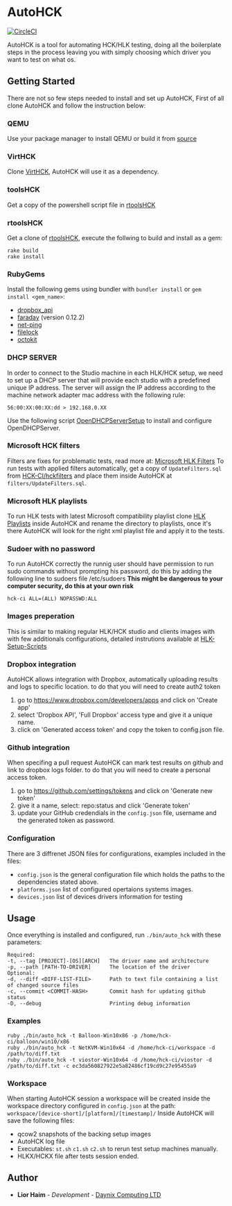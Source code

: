 # AutoHCK

[![CircleCI](https://circleci.com/gh/daynix/AutoHCK2.svg?style=svg)](https://circleci.com/gh/daynix/AutoHCK2)

AutoHCK is a tool for automating HCK/HLK testing, doing all the boilerplate steps in the process leaving you with simply choosing which driver you want to test on what os.

## Getting Started

There are not so few steps needed to install and set up AutoHCK, First of all clone AutoHCK and follow the instruction below:

### QEMU
Use your package manager to install QEMU or build it from [source](https://github.com/qemu/qemu)

### VirtHCK
Clone [VirtHCK](https://github.com/daynix/VirtHCK), AutoHCK will use it as a dependency.

### toolsHCK
Get a copy of the powershell script file in [rtoolsHCK](https://github.com/HCK-CI/toolsHCK)

### rtoolsHCK
Get a clone of [rtoolsHCK](https://github.com/HCK-CI/rtoolsHCK), execute the follwing to build and install as a gem:
```
rake build
rake install
```

### RubyGems
Install the following gems using bundler with `bundler install` or `gem install <gem_name>`:
* [dropbox_api](https://rubygems.org/gems/dropbox_api)
* [faraday](https://rubygems.org/gems/faraday) (version 0.12.2)
* [net-ping](https://rubygems.org/gems/net-ping)
* [filelock](https://rubygems.org/gems/filelock)
* [octokit](https://rubygems.org/gems/octokit)

### DHCP SERVER
In order to connect to the Studio machine in each HLK/HCK setup, we need to set up a DHCP server that will provide each studio with a predefined unique IP address. The server will assign the IP address according to the machine network adapter mac address with the following rule:
```
56:00:XX:00:XX:dd > 192.168.0.XX
```
Use the following script [OpenDHCPServerSetup](https://github.com/HCK-CI/OpenDHCPServerSetup) to install and configure OpenDHCPServer.

### Microsoft HCK filters
Filters are fixes for problematic tests, read more at: [Microsoft HLK Filters](https://docs.microsoft.com/en-us/windows-hardware/test/hlk/user/windows-hardware-lab-kit-filters)
To run tests with applied filters automatically, get a copy of `UpdateFilters.sql` from [HCK-CI/hckfilters](https://github.com/HCK-CI/hckfilters) and place them inside AutoHCK at `filters/UpdateFilters.sql`.

### Microsoft HLK playlists
To run HLK tests with latest Microsoft compatibility playlist clone [HLK Playlists](https://github.com/HCK-CI/hlkplaylists) inside AutoHCK and rename the directory to playlists, once it's there AutoHCK will look for the right xml playlist file and apply it to the tests.

### Sudoer with no password
To run AutoHCK correctly the runnig user should have permission to run sudo commands without prompting his password, do this by adding the following line to sudoers file /etc/sudoers
__This might be dangerous to your computer security, do this at your own risk__
```
hck-ci ALL=(ALL) NOPASSWD:ALL
```

### Images preperation
This is similar to making regular HLK/HCK studio and clients images with with few additionals configurations, detailed instrutions available at [HLK-Setup-Scripts](https://github.com/HCK-CI/HLK-Setup-Scripts)

### Dropbox integration
AutoHCK allows integration with Dropbox, automatically uploading results and logs to specific location.
to do that you will need to create auth2 token
1. go to https://www.dropbox.com/developers/apps and click on 'Create app'
2. select 'Dropbox API', 'Full Dropbox' access type and give it a unique name.
3. click on 'Generated access token' and copy the token to config.json file.

### Github integration
When specifing a pull request AutoHCK can mark test results on github and link to dropbox logs folder.
to do that you will need to create a personal access token.
1. go to https://github.com/settings/tokens and click on 'Generate new token'
2. give it a name, select: repo:status and click 'Generate token'
3. update your GitHub credendials in the `config.json` file, username and the generated token as password.

### Configuration
There are 3 diffrenet JSON files for configurations, examples included in the files:
* `config.json` is the general configuration file which holds the paths to the dependencies stated above.
* `platforms.json` list of configured opertaions systems images.
* `devices.json` list of devices drivers information for testing

## Usage

Once everything is installed and configured, run `./bin/auto_hck` with these parameters:
```
Required:
-t, --tag [PROJECT]-[OS][ARCH]   The driver name and architecture
-p, --path [PATH-TO-DRIVER]      The location of the driver
Optional:
-d, --diff <DIFF-LIST-FILE>      Path to text file containing a list of changed source files
-c, --commit <COMMIT-HASH>       Commit hash for updating github status
-D, --debug                      Printing debug information
```
### Examples
```
ruby ./bin/auto_hck -t Balloon-Win10x86 -p /home/hck-ci/balloon/win10/x86
ruby ./bin/auto_hck -t NetKVM-Win10x64 -d /home/hck-ci/workspace -d /path/to/diff.txt
ruby ./bin/auto_hck -t viostor-Win10x64 -d /home/hck-ci/viostor -d /path/to/diff.txt -c ec3da560827922e5a82486cf19cd9c27e95455a9
```
### Workspace
When starting AutoHCK session a workspace will be created inside the workspace directory configured in `config.json` at the path: `workspace/[device-short]/[platform]/[timestamp]/`
Inside AutoHCK will save the following files:
* qcow2 snapshots of the backing setup images
* AutoHCK log file
* Executables: `st.sh` `c1.sh` `c2.sh` to rerun test setup machines manually.
* HLKX/HCKX file after tests session ended.

## Author

* **Lior Haim** - *Development* - [Daynix Computing LTD](https://github.com/Daynix)


